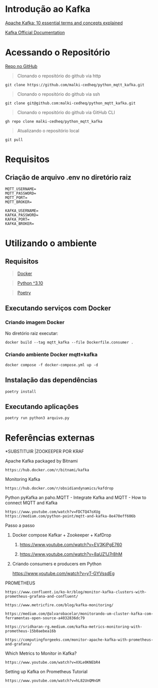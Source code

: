 # Introdução ao Kafka

[Apache Kafka: 10 essential terms and concepts explained](https://www.redhat.com/en/blog/apache-kafka-10-essential-terms-and-concepts-explained)

[Kafka Official Documentation](https://kafka.apache.org/documentation/)

# Acessando o Repositório

[Repo no GitHub](https://github.com/malki-cedheq/python_mqtt_kafka)

> Clonando o repositório do github via http

`git clone https://github.com/malki-cedheq/python_mqtt_kafka.git`

> Clonando o repositório do github via ssh

`git clone git@github.com:malki-cedheq/python_mqtt_kafka.git`

> Clonando o repositório do github via GitHub CLI

`gh repo clone malki-cedheq/python_mqtt_kafka`

> Atualizando o repositório local

`git pull`

# Requisitos

## Criação de arquivo .env no diretório raiz

```
MQTT_USERNAME=
MQTT_PASSWORD=
MQTT_PORT=
MQTT_BROKER=

KAFKA_USERNAME=
KAFKA_PASSWORD=
KAFKA_PORT=
KAFKA_BROKER=
```

# Utilizando o ambiente

## Requisitos

> [Docker](https://www.docker.com/)

> [Python ^3.10](https://www.python.org/)

> [Poetry](https://python-poetry.org/)

## Executando serviços com Docker

### Criando imagem Docker

No diretório raiz executar:

`docker build --tag mqtt_kafka --file Dockerfile.consumer .`

### Criando ambiente Docker mqtt+kafka

`docker compose -f docker-compose.yml up -d`

## Instalação das dependências

`poetry install`

## Executando aplicações

`poetry run python3 arquivo.py`

# Referências externas

\*SUBSTITUIR |ZOOKEEPER POR KRAF

Apache Kafka packaged by Bitnami

    https://hub.docker.com/r/bitnami/kafka

Monitoring Kafka

    https://hub.docker.com/r/obsidiandynamics/kafdrop

Python pyKafka an paho.MQTT - Integrate Kafka and MQTT - How to connect MQTT and Kafka

    https://www.youtube.com/watch?v=FDCTQ47oXUg
    https://medium.com/python-point/mqtt-and-kafka-8e470eff606b

Passo a passo

1. Docker compose Kafkar + Zookeeper + KafDrop

   1. https://www.youtube.com/watch?v=EV3KiPgE760

   2. https://www.youtube.com/watch?v=8aUZ1J7r8hM

2. Criando consumers e producers em Python

   https://www.youtube.com/watch?v=yT-GYVssdEg

PROMETHEUS

    https://www.confluent.io/ko-kr/blog/monitor-kafka-clusters-with-prometheus-grafana-and-confluent/

    https://www.metricfire.com/blog/kafka-monitoring/

    https://medium.com/@alvarobacelar/monitorando-um-cluster-kafka-com-ferramentas-open-source-a4032836dc79

    https://sridharan-rg.medium.com/kafka-metrics-monitoring-with-prometheus-15b0aebea16b

    https://computingforgeeks.com/monitor-apache-kafka-with-prometheus-and-grafana/

Which Metrics to Monitor in Kafka?

    https://www.youtube.com/watch?v=XXLe0KNEbR4

Setting up Kafka on Prometheus Tutorial

    https://www.youtube.com/watch?v=hL82UnQMnGM

